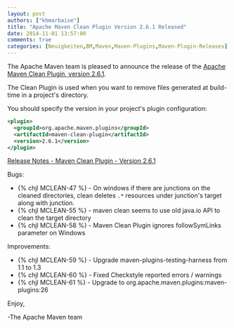 ```yaml
---
layout: post
authors: ["khmarbaise"]
title: "Apache Maven Clean Plugin Version 2.6.1 Released"
date: 2014-11-01 13:57:00
comments: true
categories: [Neuigkeiten,BM,Maven,Maven-Plugins,Maven-Plugin-Releases]
---
```

The Apache Maven team is pleased to announce the release of the 
[Apache Maven Clean Plugin, version 2.6.1](http://maven.apache.org/plugins/maven-clean-plugin/).

The Clean Plugin is used when you want to remove files generated at build-time
in a project's directory.

You should specify the version in your project's plugin configuration:

``` xml
<plugin>
  <groupId>org.apache.maven.plugins</groupId>
  <artifactId>maven-clean-plugin</artifactId>
  <version>2.6.1</version>
</plugin>
```

[Release Notes - Maven Clean Plugin - Version 2.6.1](http://jira.codehaus.org/secure/ReleaseNote.jspa?projectId=11128&version=20685)

Bugs:

 * {% chjl MCLEAN-47 %} - On windows if there are junctions on the cleaned directories, clean deletes `.*` resources under junction's target along with junction.
 * {% chjl MCLEAN-55 %} - maven clean seems to use old java.io API to clean the target directory
 * {% chjl MCLEAN-58 %} - Maven Clean Plugin ignores followSymLinks parameter on Windows

Improvements:

 * {% chjl MCLEAN-59 %} - Upgrade maven-plugins-testing-harness from 1.1 to 1.3
 * {% chjl MCLEAN-60 %} - Fixed Checkstyle reported errors / warnings
 * {% chjl MCLEAN-61 %} - Upgrade to org.apache.maven.plugins:maven-plugins:26

Enjoy,

-The Apache Maven team
